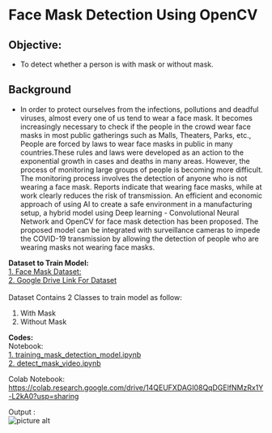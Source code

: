 # Face Mask Detection Using OpenCV

## Objective:
- To detect whether a person is with mask or without mask.

## Background
- In order to protect ourselves from the infections, pollutions and deadful viruses, almost every one of us tend to wear a face mask. It becomes increasingly necessary to check if the people in the crowd wear face masks in most public gatherings such as Malls, Theaters, Parks, etc., People are forced by laws to wear face masks in public in many countries.These rules and laws were developed as an action to the exponential growth in cases and deaths in many areas. However, the process of monitoring large groups of people is becoming more difficult. The monitoring process involves the detection of anyone who is not wearing a face mask. Reports indicate that wearing face masks, while at work clearly reduces the risk of transmission. An efficient and economic approach of using AI to create a safe environment in a manufacturing setup, a hybrid model using Deep learning - Convolutional Neural Network and OpenCV for face mask detection has been proposed. The proposed model can be integrated with surveillance cameras to impede the COVID-19 transmission by allowing the detection of people who are wearing masks not wearing face masks.

**Dataset to Train Model:** <br>
[1. Face Mask Dataset:](https://github.com/Ashish-Gore/Face-Mask-Detection-Using-OpenCV/tree/main/Face%20Mask%20dataset)<br>
[2. Google Drive Link For Dataset](https://drive.google.com/drive/folders/10sFiweLQUXqbXgkg3XdPM1kpriug5_Oc?usp=sharing)<br>
<br>
Dataset Contains 2 Classes to train model as follow:
1. With Mask
2. Without Mask

**Codes:** <br>
Notebook: <br>
[1. training_mask_detection_model.ipynb](https://github.com/Ashish-Gore/Face-Mask-Detection-Using-OpenCV/blob/main/1.%20training_mask_detection_model.ipynb)<br>
[2. detect_mask_video.ipynb](https://github.com/Ashish-Gore/Face-Mask-Detection-Using-OpenCV/blob/main/2.%20detect_mask_video.ipynb)<br>

Colab Notebook: https://colab.research.google.com/drive/14QEUFXDAGI08QqDGElfNMzRx1Y-L2kA0?usp=sharing

Output :<br>
![picture alt](https://github.com/Ashish-Gore/Face-Mask-Detection-Using-OpenCV/blob/main/output_face%20detction.gif)

